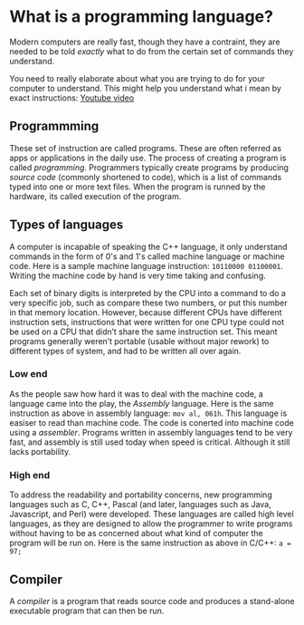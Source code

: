 # What is a programming language?
Modern computers are really fast, though they have a contraint, 
they are needed to be told *exactly* what to do from the certain set of commands they understand. 

You need to really elaborate about what you are trying to do for your computer to understand.
This might help you understand what i mean by exact instructions: [Youtube video](https://www.youtube.com/watch?v=Ct-lOOUqmyY)

## Programmming
These set of instruction are called programs. These are often referred as apps or applications
in the daily use. The process of creating a program is called *programming*. Programmers typically 
create programs by producing *source code* (commonly shortened to code), which is a list of commands 
typed into one or more text files. When the program is runned by the hardware, its called execution 
of the program.


## Types of languages
A computer is incapable of speaking the C++ language, it only understand commands in the form of 
0's and 1's called machine language or machine code. Here is a sample machine language 
instruction: `10110000 01100001`. Writing the machine code by hand is very time taking and 
confusing. 

Each set of binary digits is interpreted by the CPU into a command to do a very specific job, 
such as compare these two numbers, or put this number in that memory location. However, because 
different CPUs have different instruction sets, instructions that were written for one CPU type 
could not be used on a CPU that didn’t share the same instruction set. This meant programs 
generally weren’t portable (usable without major rework) to different types of system, 
and had to be written all over again.


### Low end
As the people saw how hard it was to deal with the machine code, a language came into the play, the 
*Assembly* language. Here is the same instruction as above in assembly language: `mov al, 061h`. 
This language is easiser to read than machine code. The code is conerted into machine code using a 
*assembler*. Programs written in assembly languages tend to be very fast, and assembly is still used 
today when speed is critical. Although it still lacks portability.


### High end
To address the readability and portability concerns, new programming languages such as C, C++, 
Pascal (and later, languages such as Java, Javascript, and Perl) were developed. 
These languages are called high level languages, as they are designed to allow the programmer to 
write programs without having to be as concerned about what kind of computer the program will 
be run on. Here is the same instruction as above in C/C++: `a = 97;`


## Compiler 
A *compiler* is a program that reads source code and produces a stand-alone executable program that 
can then be run.
